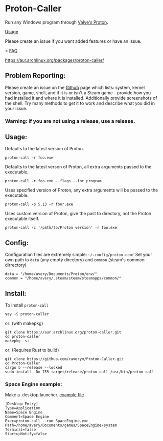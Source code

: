 # Proton-Caller
Run any Windows program through [Valve's Proton](https://github.com/ValveSoftware/Proton).

[Usage](https://github.com/caverym/Proton-Caller#usage)

Please create an issue if you want added features or have an issue.

\> [FAQ](https://github.com/caverym/Proton-Caller/wiki/FAQ)

https://aur.archlinux.org/packages/proton-caller/

## Problem Reporting:
Please create an issue on the [Github](https://github.com/caverym/Proton-Caller) page which lists: system, kernel version, game, shell, and if it is or isn't a Steam game – provide how you had installed it and where it is installed. Additionally provide screenshots of the shell. Try many methods to get it to work and describe what you did in your issue.

### Warning: if you are not using a release, use a release.

## Usage:

Defaults to the latest version of Proton.
```
proton-call -r foo.exe
```

Defaults to the latest verson of Proton, all extra arguments passed to the executable.
```
proton-call -r foo.exe --flags --for program
```

Uses specified version of Proton, any extra arguments will be passed to the executable.
```
proton-call -p 5.13 -r foor.exe
```

Uses custom version of Proton, give the past to directory, not the Proton executable itself.
```
proton-call -c '/path/to/Proton version' -r foo.exe
```

## Config:
Configuration files are extremely simple: `~/.config/proton.conf`
   Set your own path to `data` (any empty directory) and `common` (steam's common dirrectory)
```
data = "/home/avery/Documents/Proton/env/"
common = "/home/avery/.steam/steam/steamapps/common/"
```

## Install:

To install `proton-call`
```
yay -S proton-caller
 ``` 

or: (with makepkg)

```
git clone https://aur.archlinux.org/proton-caller.git
cd proton-caller
makepkg -si
```

or: (Requires Rust to build)
```
git clone https://github.com/caverym/Proton-Caller.git
cd Proton-Caller
cargo b --release --locked
sudo install -Dm 755 target/release/proton-call /usr/bin/proton-call 
```

### Space Engine example:
   Make a .desktop launcher. [example file](Space%20Engine.desktop)
   
```
[Desktop Entry]
Type=Application
Name=Space Engine
Comment=Space Engine
Exec=proton-call --run SpaceEngine.exe
Path=/home/avery/Documents/games/SpaceEngine/system
Terminal=false
StartupNotify=false
```
